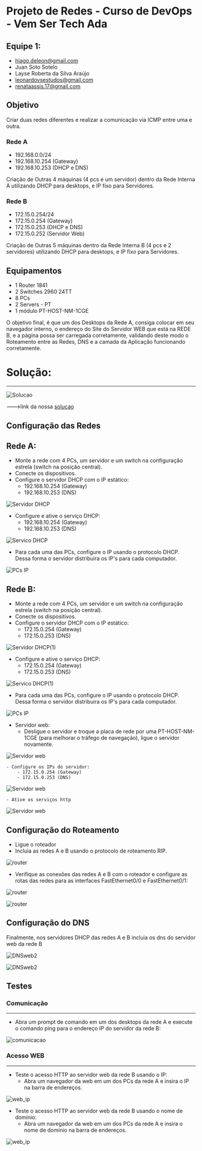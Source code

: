 
# Projeto de Redes - Curso de DevOps - Vem Ser Tech Ada

## Equipe 1:

- hiago.deleon@gmail.com
- Juan Soto Sotelo
- Layse Roberta da Silva Araújo
- leonardovsestudos@gmail.com
- renataassis.17@gmail.com

## Objetivo

Criar duas redes diferentes e realizar a comunicação via ICMP entre uma e outra.

### Rede A

- 192.168.0.0/24
- 192.168.10.254 (Gateway)
- 192.168.10.253 (DHCP e DNS)

Criação de Outras 4 máquinas (4 pcs e um servidor) dentro da Rede Interna A utilizando DHCP para desktops, e IP fixo para Servidores.


### Rede B

- 172.15.0.254/24 
- 172.15.0.254 (Gateway) 
- 172.15.0.253 (DHCP e DNS)
- 172.15.0.252 (Servidor Web)

Criação de Outras 5 máquinas dentro da Rede Interna B (4 pcs e 2 servidores) utilizando DHCP para desktops, e IP fixo para Servidores.

## Equipamentos

- 1 Router 1841
- 2 Switches 2960 24TT
- 8 PCs
- 2 Servers - PT
- 1 módulo PT-HOST-NM-1CGE


O objetivo final, é que um dos Desktops da Rede A, consiga colocar em seu navegador interno, o endereço do Site do Servidor WEB que está na REDE B, e a página possa ser carregada corretamente, validando deste modo o Roteamento entre as Redes, DNS e a camada da Aplicação funcionando corretamente.

# Solução:
---------

![Solucao](/files/Projeto_Redes_solucao.png)

--->link da nossa [solucao](./Projeto_Redes_Equipe1.pkt)

## Configuração das Redes

Rede A:
-------
- Monte a rede com 4 PCs, um servidor e um switch na configuração estrela (switch na posição central).
- Conecte os dispositivos. 
- Configure o servidor DHCP com o IP estático:
    - 192.168.10.254 (Gateway)
    - 192.168.10.253 (DNS)

![Servidor DHCP](/files/server_DHCP.png)

- Configure  e ative o serviço DHCP:
    - 192.168.10.254 (Gateway)
    - 192.168.10.253 (DNS)

![Servico DHCP](/files/server_DHCP1.png)

- Para cada uma das PCs, configure o IP usando o protocolo DHCP. Dessa forma o servidor distribuira os IP's para cada computador.

![PCs IP](/files/pc1.png)



Rede B:
-------
- Monte a rede com 4 PCs, um servidor e um switch na configuração estrela (switch na posição central).
- Conecte os dispositivos.
- Configure o servidor DHCP com o IP estático:
    - 172.15.0.254 (Gateway) 
    - 172.15.0.253 (DNS)

![Servidor DHCP(1)](/files/server_DHCP(1).png)

- Configure  e ative o serviço DHCP:
    - 172.15.0.254 (Gateway) 
    - 172.15.0.253 (DNS)

![Servico DHCP(1)](/files/server_DHCP(1)1.png)

- Para cada uma das PCs, configure o IP usando o protocolo DHCP. Dessa forma o servidor distribuira os IP's para cada computador.

![PCs IP](/files/pc3(1).png)

- Servidor web:
    - Desligue o servidor e troque a placa de rede por uma PT-HOST-NM-1CGE (para melhorar o tráfego de navegação), ligue o servidor novamente.

![Servidor web](/files/server_web2ada.png)

    - Configure os IPs do servidor:
        - 172.15.0.254 (Gateway) 
        - 172.15.0.253 (DNS)
        
![Servidor web](/files/server_web2ada1.png)
        
    - Ative os serviços http
    
![Servidor web](/files/server_web2ada2.png)

## Configuração do Roteamento

- Ligue o roteador
- Incluia as redes A e B usando o protocolo de roteamento RIP.

![router](/files/router_ring.png)

- Verifique as conexões das redes A e B com o roteador e  configure as rotas das redes para as interfaces FastEthernet0/0 e FastEthernet0/1:

![router](/files/router.png)

![router](/files/router1.png)

## Configuração do DNS

Finalmente, nos servidores DHCP das redes A e B incluia os dns do servidor web da rede B

![DNSweb2](/files/server_DHCP2.png)


![DNSweb2](/files/server_DHCP(1)2.png)
  

## Testes

### Comunicação
---------------

- Abra um prompt de comando em um dos desktops da rede A e execute o comando ping para o endereço IP do servidor da rede B:

![comunicacao](/files/ping_pc0.png)


### Acesso WEB
---------------

- Teste o acesso HTTP ao servidor web da rede B usando o IP:
    - Abra um navegador da web em um dos PCs da rede A e insira o IP na barra de endereços.

![web_ip](/files/pc3webada.png)

- Teste o acesso HTTP ao servidor web da rede B usando o nome de domínio:
    - Abra um navegador da web em um dos PCs da rede A e insira o nome de domínio na barra de endereços.

![web_ip](/files/pc3webada1.png)
